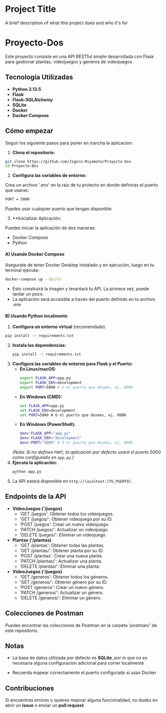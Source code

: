 
# Project Title

A brief description of what this project does and who it's for

# Proyecto-Dos

Este proyecto consiste en una API RESTful simple desarrollada con Flask para gestionar plantas, videojuegos y generos de videojuegos

## Tecnología Utilizadas
* **Python 3.13.5**
* **Flask**
* **Flask-SQLAlchemy**
* **SQLite**
* **Docker**
* **Docker Compose**

## Cómo empezar

Seguir los siguiente pasos para poner en marcha la aplicacion:

1. **Clona el repositorio:**
```bash
git clone https://github.com/Jigoro-Miyamoto/Proyecto-Dos
cd Proyecto-Dos
```
2. **Configura las variables de entorno:**

Crea un archivo '.env' en la raiz de tu protecto en donde definiras el puerto que usaras:
```bash
PORT = 5000
```
Puedes usar cualquier puerto que tengas disponible 

3. **Inicializar Aplicación:

Puedes iniciar la aplicación de dos maneras:
* Docker Compose
* Python
#### A) Usando Docker Compose
Asegurate de tener Docker Desktop instalado y en ejecución, luego en tu terminal ejecuta:
```bash
docker-compose up --build
```
* Esto construirá la imagen y levantará tu API. La primera vez, puede tardar un poco.
* La aplicación será accesible a través del puerto definido en tu archivo .env
#### B) Usando Python localmente

1. **Configura un entorno virtual** (recomendado):
```bash
pip install -r requirements.txt
```
2.  **Instala las dependencias:**
    ```bash
    pip install -r requirements.txt
    ```
3.  **Configura las variables de entorno para Flask y el Puerto:**
    * **En Linux/macOS:**
        ```bash
        export FLASK_APP=app.py
        export FLASK_ENV=development
        export PORT=5000 # O el puerto que desees, ej. 8000
        ```
    * **En Windows (CMD):**
        ```cmd
        set FLASK_APP=app.py
        set FLASK_ENV=development
        set PORT=5000 # O el puerto que desees, ej. 8000
        ```
    * **En Windows (PowerShell):**
        ```powershell
        $env:FLASK_APP="app.py"
        $env:FLASK_ENV="development"
        $env:PORT="5000" # O el puerto que desees, ej. 8000
        ```
    *(Nota: Si no defines `PORT`, la aplicación por defecto usará el puerto 5000 como configurado en `app.py`.)*
4.  **Ejecuta la aplicación:**
    ```bash
    python app.py
    ```
5.  La API estará disponible en `http://localhost:[TU_PUERTO]`.

## Endpoints de la API

* **VideoJuegos ('/juegos)** 
    * 'GET /juegos': Obtener todos los videojuegos.
    * 'GET /juegos/<id>': Obtener videojuego por su ID.
    * 'POST /juegos': Crear un nuevo videojuego.
    * 'PATCH /juegos/<id>': Actualizar un videojuego.
    * 'DELETE /juegos/<id>': Eliminar un videojuego.
* **Plantas ('/plantas)** 
    * 'GET /plantas': Obtener todas las plantas.
    * 'GET /plantas/<id>': Obtener planta por su ID.
    * 'POST /plantas': Crear una nueva planta.
    * 'PATCH /plantas/<id>': Actualizar una planta.
    * 'DELETE /plantas/<id>': Eliminar una planta.
* **VideoJuegos ('/juegos)** 
    * 'GET /generos': Obtener todos los géneros.
    * 'GET /generos/<id>': Obtener género por su ID.
    * 'POST /generos': Crear un nuevo género.
    * 'PATCH /generos/<id>': Actualizar un género.
    * 'DELETE /generos/<id>': Eliminar un género.
    
## Colecciones de Postman

Puedes encontrar las colecciones de Postman en la carpeta 'postman/' de este repositorio.

## Notas
- La base de datos utilizada por defecto es **SQLite**, por lo que no es necesaria alguna configuracion adicional para correr localmente

- Recuerda mapear correctamente el puerto configurado si usas Docker

## Contribuciones
Si encuentras errores o quieres mejorar alguna funcionalidad, no dudes en abrir un **issue** o enviar un **pull request**.
    